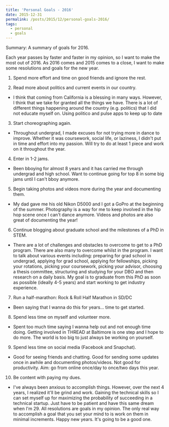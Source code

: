 ```yaml
---
title: 'Personal Goals - 2016'
date: 2015-12-31
permalink: /posts/2015/12/personal-goals-2016/
tags:
  - personal
  - goals
---
```


Summary: A summary of goals for 2016.

Each year passes by faster and faster in my opinion, so I want to make the most out of 2016. As 2016 comes and 2015 comes to a close, I want to make some resolutions and goals for the new year.

1. Spend more effort and time on good friends and ignore the rest.

[comment]: <> (- This year I realized that even someone who you've known for years can exit your life in an instant. I want to spend more time and money on people that are there for you when you're up and down. When shit went down for me, people who I thought I could count on were nowhere to be seen. Why waste time and effort on those people?)

2. Read more about politics and current events in our country.
- I think that coming from California is a blessing in many ways. However, I think that we take for granted all the things we have. There is a lot of different things happening around the country (e.g. politics) that I did not educate myself on. Using politico and pulse apps to keep up to date

3. Start choreographing again.
- Throughout undergrad, I made excuses for not trying more in dance to improve. Whether it was coursework, social life, or laziness, I didn't put in time and effort into my passion. Will try to do at least 1 piece and work on it throughout the year.

4. Enter in 1-2 jams.
- Been bboying for almost 8 years and it has carried me through undergrad and high school. Want to continue going for top 8 in some big jams until I can't bboy anymore.

5. Begin taking photos and videos more during the year and documenting them.
- My dad gave me his old Nikon D5000 and I got a GoPro at the beginning of the summer. Photography is a way for me to keep involved in the hip hop scene once I can't dance anymore. Videos and photos are also great of documenting the year!

6. Continue blogging about graduate school and the milestones of a PhD in STEM.
- There are a lot of challenges and obstacles to overcome to get to a PhD program. There are also many to overcome whilst in the program. I want to talk about various events including: preparing for grad school in undergrad, applying for grad school, applying for fellowships, picking your rotations, picking your coursework, picking your advisor, choosing a thesis committee, structuring and studying for your DBO and then research on a daily basis. My goal is to graduate from this PhD as soon as possible (ideally 4-5 years) and start working to get industry experience.

7. Run a half-marathon: Rock & Roll Half Marathon in SD/DC
- Been saying that I wanna do this for years... time to get started.

8. Spend less time on myself and volunteer more.
- Spent too much time saying I wanna help out and not enough time doing. Getting involved in THREAD at Baltimore is one step and I hope to do more. The world is too big to just always be working on yourself.

9. Spend less time on social media (Facebook and Snapchat).
- Good for seeing friends and chatting. Good for sending some updates once in awhile and documenting photos/videos. Not good for productivity. Aim: go from online once/day to once/two days this year.

10. Be content with paying my dues.
- I've always been anxious to accomplish things. However, over the next 4 years, I realized it'll be grind and work. Gaining the technical skills so I can set myself up for maximizing the probability of succeeding in a technical startup. Just have to be patient and have this same dream when I'm 29.
All resolutions are goals in my opinion. The only real way to accomplish a goal that you set your mind to is work on them in minimal increments. Happy new years. It's going to be a good one.
